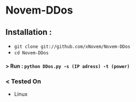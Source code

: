 # Novem-DDos

## Installation :

* `git clone git://github.com/xNovem/Novem-DDos`
* `cd Novem-DDos`

#### > Run : `python DDos.py -s (IP adress) -t (power)`

### < Tested On 

- Linux
